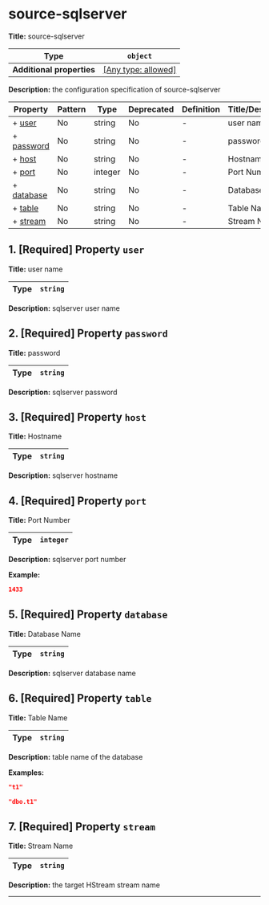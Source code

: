 # source-sqlserver

**Title:** source-sqlserver

| Type                      | `object`                                                                  |
| ------------------------- | ------------------------------------------------------------------------- |
| **Additional properties** | [[Any type: allowed]](# "Additional Properties of any type are allowed.") |

**Description:** the configuration specification of source-sqlserver

| Property                 | Pattern | Type    | Deprecated | Definition | Title/Description |
| ------------------------ | ------- | ------- | ---------- | ---------- | ----------------- |
| + [user](#user )         | No      | string  | No         | -          | user name         |
| + [password](#password ) | No      | string  | No         | -          | password          |
| + [host](#host )         | No      | string  | No         | -          | Hostname          |
| + [port](#port )         | No      | integer | No         | -          | Port Number       |
| + [database](#database ) | No      | string  | No         | -          | Database Name     |
| + [table](#table )       | No      | string  | No         | -          | Table Name        |
| + [stream](#stream )     | No      | string  | No         | -          | Stream Name       |

## <a name="user"></a>1. [Required] Property `user`

**Title:** user name

| Type | `string` |
| ---- | -------- |

**Description:** sqlserver user name

## <a name="password"></a>2. [Required] Property `password`

**Title:** password

| Type | `string` |
| ---- | -------- |

**Description:** sqlserver password

## <a name="host"></a>3. [Required] Property `host`

**Title:** Hostname

| Type | `string` |
| ---- | -------- |

**Description:** sqlserver hostname

## <a name="port"></a>4. [Required] Property `port`

**Title:** Port Number

| Type | `integer` |
| ---- | --------- |

**Description:** sqlserver port number

**Example:** 

```json
1433
```

## <a name="database"></a>5. [Required] Property `database`

**Title:** Database Name

| Type | `string` |
| ---- | -------- |

**Description:** sqlserver database name

## <a name="table"></a>6. [Required] Property `table`

**Title:** Table Name

| Type | `string` |
| ---- | -------- |

**Description:** table name of the database

**Examples:** 

```json
"t1"
```

```json
"dbo.t1"
```

## <a name="stream"></a>7. [Required] Property `stream`

**Title:** Stream Name

| Type | `string` |
| ---- | -------- |

**Description:** the target HStream stream name

----------------------------------------------------------------------------------------------------------------------------
